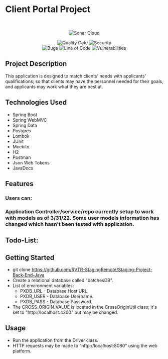 # Client Portal Project

<br />
<p align="center">
<img alt="Sonar Cloud" src="https://sonarcloud.io/images/project_badges/sonarcloud-orange.svg" />
</p>
<p align="center">
<img alt="Quality Gate" src="https://sonarcloud.io/api/project_badges/measure?project=Backend-Java&metric=alert_status" />
<img alt="Security" src="https://sonarcloud.io/api/project_badges/measure?project=Backend-Java&metric=security_rating" />
<br/>
<img alt="Bugs" src="https://sonarcloud.io/api/project_badges/measure?project=Backend-Java&metric=bugs" />
<img alt="Line of Code" src="https://sonarcloud.io/api/project_badges/measure?project=Backend-Java&metric=ncloc" />
<img alt="Vulnerabilities" src="https://sonarcloud.io/api/project_badges/measure?project=Backend-Java&metric=vulnerabilities" />
</p>

## Project Description
This application is designed to match clients' needs with applicants' qualifications; 
so that clients may have the personnel needed for their goals, and applicants may
work what they are best at.

## Technologies Used
- Spring Boot
- Spring WebMVC
- Spring Data
- Postgres
- Lombok
- JUnit
- Mockito
- H2
- Postman
- Json Web Tokens
- JavaDocs

## Features
### Users can:

### Application Controller/service/repo currently setup to work with models as of 3/31/22. Some user models information has changed which hasn't been tested with application. 

Todo-List:
- 

## Getting Started
- git clone https://github.com/RVTR-StagingRemote/Staging-Project-Back-End-Java
- Create a relational database called "batchesDB".
- List of environment variables:
    - PXDB_URL - Database Host URL.
    - PXDB_USER - Database Username.
    - PXDB_PASS - Database Password.
- The CROSS_ORIGIN_VALUE is located in the CrossOriginUtil class; it's set to "http://localhost:4200" but may be changed.

## Usage
- Run the application from the Driver class.
- HTTP requests may be made to "http://localhost:8080" using the web platform.
